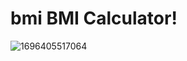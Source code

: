  
# bmi BMI Calculator!

![1696405517064](https://github.com/nimapakyari/BMI_Calculator/assets/111054497/00a99a10-8a8a-45c2-b7de-267a1b310d5f)
